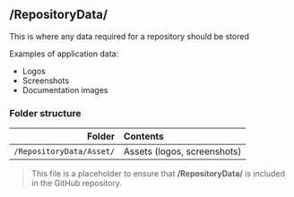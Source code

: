 ﻿## /RepositoryData/

This is where any data required for a repository should be stored

Examples of application data:
* Logos
* Screenshots
* Documentation images

### Folder structure

| Folder                      | Contents                                       |
|----------------------------:|:-----------------------------------------------|
| `/RepositoryData/Asset/`    | Assets (logos, screenshots)                    |

> This file is a placeholder to ensure that **/RepositoryData/** is included in the GitHub repository.